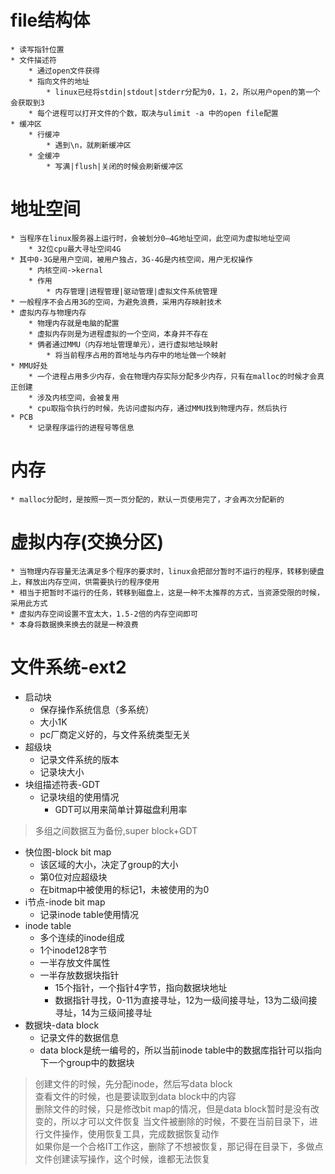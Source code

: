 # file结构体
    * 读写指针位置
    * 文件描述符
        * 通过open文件获得
        * 指向文件的地址
            * linux已经将stdin|stdout|stderr分配为0，1，2，所以用户open的第一个会获取到3
        * 每个进程可以打开文件的个数，取决与ulimit -a 中的open file配置
    * 缓冲区
        * 行缓冲
            * 遇到\n，就刷新缓冲区
        * 全缓冲
            * 写满|flush|关闭的时候会刷新缓冲区
# 地址空间
    * 当程序在linux服务器上运行时，会被划分0—4G地址空间，此空间为虚拟地址空间
        * 32位cpu最大寻址空间4G
    * 其中0-3G是用户空间，被用户独占，3G-4G是内核空间，用户无权操作
        * 内核空间->kernal
        * 作用
            * 内存管理|进程管理|驱动管理|虚拟文件系统管理
    * 一般程序不会占用3G的空间，为避免浪费，采用内存映射技术
    * 虚拟内存与物理内存
        * 物理内存就是电脑的配置
        * 虚拟内存则是为进程虚拟的一个空间，本身并不存在
        * 俩者通过MMU（内存地址管理单元），进行虚拟地址映射
            * 将当前程序占用的首地址与内存中的地址做一个映射
    * MMU好处
        * 一个进程占用多少内存，会在物理内存实际分配多少内存，只有在malloc的时候才会真正创建
        * 涉及内核空间，会被复用
        * cpu取指令执行的时候，先访问虚拟内存，通过MMU找到物理内存，然后执行
    * PCB   
        * 记录程序运行的进程号等信息  

# 内存
    * malloc分配时，是按照一页一页分配的，默认一页使用完了，才会再次分配新的
      
# 虚拟内存(交换分区)
    * 当物理内存容量无法满足多个程序的要求时，linux会把部分暂时不运行的程序，转移到硬盘上，释放出内存空间，供需要执行的程序使用
    * 相当于把暂时不运行的任务，转移到磁盘上，这是一种不太推荐的方式，当资源受限的时候，采用此方式
    * 虚拟内存空间设置不宜太大，1.5-2倍的内存空间即可
    * 本身将数据换来换去的就是一种浪费
    
# 文件系统-ext2
* 启动块
    * 保存操作系统信息（多系统）
    * 大小1K
    * pc厂商定义好的，与文件系统类型无关
* 超级块
    * 记录文件系统的版本
    * 记录块大小
* 块组描述符表-GDT
    * 记录块组的使用情况
        * GDT可以用来简单计算磁盘利用率
> 多组之间数据互为备份,super block+GDT
* 快位图-block bit map
    * 该区域的大小，决定了group的大小
    * 第0位对应超级块
    * 在bitmap中被使用的标记1，未被使用的为0
* i节点-inode bit map
    * 记录inode table使用情况
* inode table
    * 多个连续的inode组成
    * 1个inode128字节
    * 一半存放文件属性
    * 一半存放数据块指针
        * 15个指针，一个指针4字节，指向数据块地址
        * 数据指针寻找，0-11为直接寻址，12为一级间接寻址，13为二级间接寻址，14为三级间接寻址
* 数据块-data block
    * 记录文件的数据信息
    * data block是统一编号的，所以当前inode table中的数据库指针可以指向下一个group中的数据块
> 创建文件的时候，先分配inode，然后写data block  
查看文件的时候，也是要读取到data block中的内容  
删除文件的时候，只是修改bit map的情况，但是data block暂时是没有改变的，所以才可以文件恢复
当文件被删除的时候，不要在当前目录下，进行文件操作，使用恢复工具，完成数据恢复动作  
如果你是一个合格IT工作这，删除了不想被恢复，那记得在目录下，多做点文件创建读写操作，这个时候，谁都无法恢复

